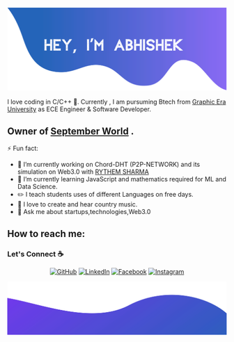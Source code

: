 ![alt text](./images/top.svg)

I love coding in C/C++ :snake:. Currently , I am pursuming Btech from [Graphic Era University](https://www.geu.ac.in/) as ECE Engineer &  Software Developer.

## Owner of [September World](http://www.septemebrworld.com/) .




⚡ Fun fact:
 
  - 🔭 I’m currently working on Chord-DHT (P2P-NETWORK) and its simulation on Web3.0 with [RYTHEM SHARMA]( http://www.github.com/rythem123)
  - 🌱 I’m currently learning JavaScript and mathematics required for ML and Data Science.
  - :pencil2: I teach students uses of  different Languages on free days.
  - :musical_note: I love to create and hear country music.
  - 💬 Ask me about startups,technologies,Web3.0 
  
  ## How to reach me: 


### Let's Connect :coffee:
<p align="center">
	<a href="https://github.com/Er-AbhishekRaj07"><img src="https://img.icons8.com/bubbles/50/000000/github.png" alt="GitHub"/></a>
	<a href="https://www.linkedin.com/in/abhishekheresw/"><img src="https://img.icons8.com/bubbles/50/000000/linkedin.png" alt="LinkedIn"/></a>
	<a href="https://www.facebook.com/asisodiya2421/"><img src="https://img.icons8.com/bubbles/50/000000/facebook-new.png" alt="Facebook"/></a>
	<a href="https://www.instagram.com/whoabhishekraj/"><img src="https://img.icons8.com/bubbles/50/000000/instagram.png" alt="Instagram"/></a>
	
	
	
![alt text](./images/bottom.svg)
